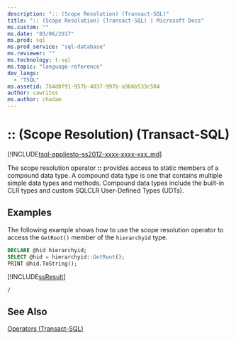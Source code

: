 ```yaml
---
description: ":: (Scope Resolution) (Transact-SQL)"
title: ":: (Scope Resolution) (Transact-SQL) | Microsoft Docs"
ms.custom: ""
ms.date: "03/06/2017"
ms.prod: sql
ms.prod_service: "sql-database"
ms.reviewer: ""
ms.technology: t-sql
ms.topic: "language-reference"
dev_langs: 
  - "TSQL"
ms.assetid: 764d8f91-957b-4037-997b-a9b6b533c504
author: cawrites
ms.author: chadam
---
```


# :: (Scope Resolution) (Transact-SQL)
[!INCLUDE[tsql-appliesto-ss2012-xxxx-xxxx-xxx_md](../../includes/tsql-appliesto-ss2012-xxxx-xxxx-xxx-md.md)]

  The scope resolution operator **::** provides access to static members of a compound data type. A compound data type is one that contains multiple simple data types and methods. Compound data types include the built-in CLR types and custom SQLCLR User-Defined Types (UDTs).  
  
## Examples  
 The following example shows how to use the scope resolution operator to access the `GetRoot()` member of the `hierarchyid` type.  
  
```sql  
DECLARE @hid hierarchyid;  
SELECT @hid = hierarchyid::GetRoot();  
PRINT @hid.ToString();  
```  
  
 [!INCLUDE[ssResult](../../includes/ssresult-md.md)]  
  
 `/`  
  
## See Also  
 [Operators &#40;Transact-SQL&#41;](../../t-sql/language-elements/operators-transact-sql.md)  
 
